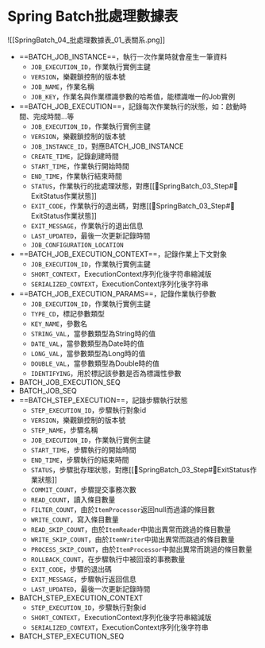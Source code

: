 # Spring Batch批處理數據表
![[SpringBatch_04_批處理數據表_01_表關系.png]]

- ==BATCH_JOB_INSTANCE==，執行一次作業時就會産生一筆資料
	- `JOB_EXECUTION_ID`，作業執行實例主鍵
	- `VERSION`，樂觀鎖控制的版本號
	- `JOB_NAME`，作業名稱
	- `JOB_KEY`，作業名與作業標識參數的哈希值，能標識唯一的Job實例
- ==BATCH_JOB_EXECUTION==，記錄每次作業執行的狀態，如：啟動時間、完成時間…等
	- `JOB_EXECUTION_ID`，作業執行實例主鍵
	- `VERSION`，樂觀鎖控制的版本號
	- `JOB_INSTANCE_ID`，對應BATCH_JOB_INSTANCE
	- `CREATE_TIME`，記錄創建時間
	- `START_TIME`，作業執行開始時間
	- `END_TIME`，作業執行結束時間
	- `STATUS`，作業執行的批處理狀態，對應[[🍃SpringBatch_03_Step#🍃ExitStatus作業狀態]]
	- `EXIT_CODE`，作業執行的退出碼，對應[[🍃SpringBatch_03_Step#🍃ExitStatus作業狀態]]
	- `EXIT_MESSAGE`，作業執行的退出信息
	- `LAST_UPDATED`，最後一次更新記錄時間
	- `JOB_CONFIGURATION_LOCATION`
- ==BATCH_JOB_EXECUTION_CONTEXT==，記錄作業上下文對象
	- `JOB_EXECUTION_ID`，作業執行實例主鍵
	- `SHORT_CONTEXT`，ExecutionContext序列化後字符串縮減版
	- `SERIALIZED_CONTEXT`，ExecutionContext序列化後字符串
- ==BATCH_JOB_EXECUTION_PARAMS==，記錄作業執行參數
	- `JOB_EXECUTION_ID`，作業執行實例主鍵
	- `TYPE_CD`，標記參數類型
	- `KEY_NAME`，參數名
	- `STRING_VAL`，當參數類型為String時的值
	- `DATE_VAL`，當參數類型為Date時的值
	- `LONG_VAL`，當參數類型為Long時的值
	- `DOUBLE_VAL`，當參數類型為Double時的值
	- `IDENTIFYING`，用於標記該參數是否為標識性參數
- BATCH_JOB_EXECUTION_SEQ
- BATCH_JOB_SEQ
- ==BATCH_STEP_EXECUTION==，記錄步驟執行狀態
	- `STEP_EXECUTION_ID`，步驟執行對象id
	- `VERSION`，樂觀鎖控制的版本號
	- `STEP_NAME`，步驟名稱
	- `JOB_EXECUTION_ID`，作業執行實例主鍵
	- `START_TIME`，步驟執行的開始時間
	- `END_TIME`，步驟執行的結束時間
	- `STATUS`，步驟批存理狀態，對應[[🍃SpringBatch_03_Step#🍃ExitStatus作業狀態]]
	- `COMMIT_COUNT`，步驟提交事務次數
	- `READ_COUNT`，讀入條目數量
	- `FILTER_COUNT`，由於`ItemProcessor`返回null而過濾的條目數
	- `WRITE_COUNT`，寫入條目數量
	- `READ_SKIP_COUNT`，由於`ItemReader`中拋出異常而跳過的條目數量
	- `WRITE_SKIP_COUNT`，由於`ItemWriter`中拋出異常而跳過的條目數量
	- `PROCESS_SKIP_COUNT`，由於`ItemProcessor`中拋出異常而跳過的條目數量
	- `ROLLBACK_COUNT`，在步驟執行中被回滾的事務數量
	- `EXIT_CODE`，步驟的退出碼
	- `EXIT_MESSAGE`，步驟執行返回信息
	- `LAST_UPDATED`，最後一次更新記錄時間
- BATCH_STEP_EXECUTION_CONTEXT
	- `STEP_EXECUTION_ID`，步驟執行對象id
	- `SHORT_CONTEXT`，ExecutionContext序列化後字符串縮減版
	- `SERIALIZED_CONTEXT`，ExecutionContext序列化後字符串
- BATCH_STEP_EXECUTION_SEQ
